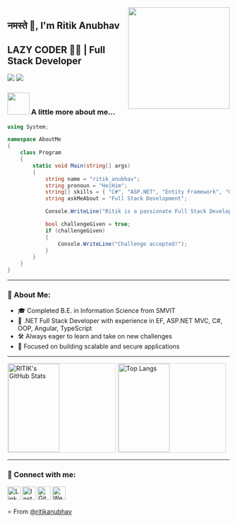 <img align="right" src="https://media.giphy.com/media/M9gbBd9nbDrOTu1Mqx/giphy.gif" width="230">

## नमस्ते 🙏, I'm Ritik Anubhav  
## LAZY CODER 👨‍💻 | Full Stack Developer  

[![](https://img.shields.io/badge/LinkedIn-ritik-blue)](https://www.linkedin.com/in/ritik-anubhav-253ab3211/)
[![](https://img.shields.io/badge/Gmail-ritikanubhav59%40gmail.com-red)](mailto:ritikanubhav59@gmail.com)

### <img src="https://media.giphy.com/media/VgCDAzcKvsR6OM0uWg/giphy.gif" width="50"> A little more about me...

```csharp
using System;

namespace AboutMe
{
    class Program
    {
        static void Main(string[] args)
        {
            string name = "ritik_anubhav";
            string pronoun = "He|Him";
            string[] skills = { "C#", "ASP.NET", "Entity Framework", "OOP", "Angular", "TypeScript", "HTML", "CSS", "JavaScript" };
            string askMeAbout = "Full Stack Development";

            Console.WriteLine("Ritik is a passionate Full Stack Developer with a strong foundation in .NET technologies.");

            bool challengeGiven = true;
            if (challengeGiven)
            {
                Console.WriteLine("Challenge accepted!");
            }
        }
    }
}
```

---

### 🌟 About Me:

- 🎓 Completed B.E. in Information Science from SMVIT
- 💼 .NET Full Stack Developer with experience in EF, ASP.NET MVC, C#, OOP, Angular, TypeScript
- 🛠️ Always eager to learn and take on new challenges
- 🎯 Focused on building scalable and secure applications

---

<div>
  <img src="https://github-readme-stats.vercel.app/api?username=ritikanubhav&show_icons=true&theme=radical&count_private=true&border_radius=15" alt="RITIK's GitHub Stats" style="width: 48%; height: 200px; border: 2px solid #e6e6e6;" />
  <img src="https://github-readme-stats.vercel.app/api/top-langs/?username=ritikanubhav&langs_count=8&layout=compact&border_radius=15&theme=radical" alt="Top Langs" style="width: 48%; height: 200px; border: 2px solid #e6e6e6;" />
</div>

---

### 🔗 Connect with me:

<a href="https://www.linkedin.com/in/ritik-anubhav-253ab3211" target="_blank"><img src="https://img.icons8.com/ios-filled/50/000000/linkedin.png" alt="LinkedIn" width="30"></a>
<a href="https://www.instagram.com/ritik_anubhav_/" target="_blank"><img src="https://img.icons8.com/ios-filled/50/000000/instagram-new.png" alt="Instagram" width="30"></a>
<a href="https://github.com/ritikanubhav" target="_blank"><img src="https://img.icons8.com/ios-filled/50/000000/github.png" alt="GitHub" width="30"></a>
<a href="https://ritikanubhav.github.io/" target="_blank"><img src="https://img.icons8.com/ios-filled/50/000000/worldwide-location.png" alt="Website" width="30"></a>

⭐️ From [@ritikanubhav](https://github.com/ritikanubhav)
